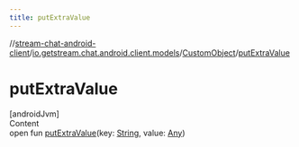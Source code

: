 ```yaml
---
title: putExtraValue
---
```

//[stream-chat-android-client](../../../index.md)/[io.getstream.chat.android.client.models](../index.md)/[CustomObject](index.md)/[putExtraValue](putExtraValue.md)



# putExtraValue  
[androidJvm]  
Content  
open fun [putExtraValue](putExtraValue.md)(key: [String](https://kotlinlang.org/api/latest/jvm/stdlib/kotlin/-string/index.html), value: [Any](https://kotlinlang.org/api/latest/jvm/stdlib/kotlin/-any/index.html))  



